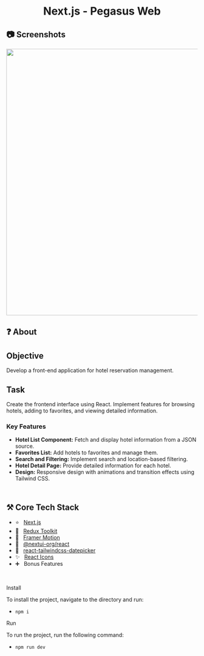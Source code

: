 <h1 align="center">
   Next.js - Pegasus Web
</h1>

<h2>
📷 Screenshots
</h2>

<p align="center">
  <img src="https://github.com/user-attachments/assets/5d4c60f8-7730-45b5-8650-cdb8020fc011" width="700" />
</p>

<h2>
❓ About
</h2>

## Objective

Develop a front-end application for hotel reservation management.

## Task

Create the frontend interface using React. Implement features for browsing hotels, adding to favorites, and viewing detailed information.

### Key Features

- **Hotel List Component:** Fetch and display hotel information from a JSON source.
- **Favorites List:** Add hotels to favorites and manage them.
- **Search and Filtering:** Implement search and location-based filtering.
- **Hotel Detail Page:** Provide detailed information for each hotel.
- **Design:** Responsive design with animations and transition effects using Tailwind CSS.

<h2>
<br />
⚒️ Core Tech Stack
</h2>

- ⭐️ &nbsp; [Next.js](https://nextjs.org)
- 🎈 &nbsp; [Redux Toolkit](https://redux-toolkit.js.org)
- 💚 &nbsp; [Framer Motion](https://www.framer.com/motion)
- 💙 &nbsp; [@nextui-org/react](https://nextui.org)
- 💜 &nbsp; [react-tailwindcss-datepicker](https://react-tailwindcss-datepicker.vercel.app)
- ✨ &nbsp; [React Icons](https://react-icons.github.io/react-icons)
- ➕ &nbsp; Bonus Features

<br />

Install

To install the project, navigate to the directory and run:

- `npm i`

Run

To run the project, run the following command:

- `npm run dev`
